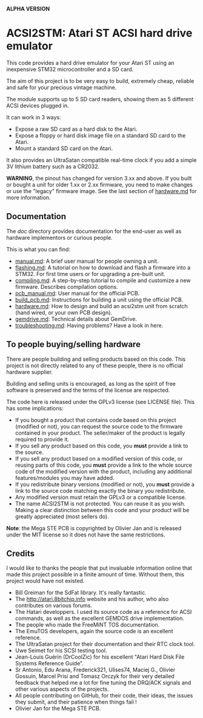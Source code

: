 **ALPHA VERSION**

ACSI2STM: Atari ST ACSI hard drive emulator
===========================================

This code provides a hard drive emulator for your Atari ST using an inexpensive
STM32 microcontroller and a SD card.

The aim of this project is to be very easy to build, extremely cheap, reliable
and safe for your precious vintage machine.

The module supports up to 5 SD card readers, showing them as 5 different ACSI
devices plugged in.

It can work in 3 ways:
 * Expose a raw SD card as a hard disk to the Atari.
 * Expose a floppy or hard disk image file on a standard SD card to the Atari.
 * Mount a standard SD card on the Atari.

It also provides an UltraSatan compatible real-time clock if you add a simple
3V lithium battery such as a CR2032.

**WARNING**, the pinout has changed for version 3.xx and above. If you built or
bought a unit for older 1.xx or 2.xx firmware, you need to make changes or use
the "legacy" firmware image. See the last section of
[hardware.md](doc/hardware.md) for more information.


Documentation
-------------

The *doc* directory provides documentation for the end-user as well as hardware
implementors or curious people.

This is what you can find:

 * [manual.md](doc/manual.md): A brief user manual for people owning a unit.
 * [flashing.md](doc/flashing.md): A tutorial on how to download and flash a
   firmware into a STM32. For first time users or for upgrading a pre-built
   unit.
 * [compiling.md](doc/compiling.md): A step-by-step tutorial to compile and
   customize a new firmware. Describes compilation options.
 * [pcb_manual.md](doc/pcb_manual.md): User manual for the official PCB.
 * [build_pcb.md](doc/build_pcb.md): Instructions for building a unit using
   the official PCB.
 * [hardware.md](doc/hardware.md): How to design and build an acsi2stm unit
   from scratch (hand wired, or your own PCB design).
 * [gemdrive.md](doc/gemdrive.md): Technical details about GemDrive.
 * [troubleshooting.md](doc/troubleshooting.md): Having problems? Have a look
   in here.


To people buying/selling hardware
---------------------------------

There are people building and selling products based on this code. This project
is not directly related to any of these people, there is no official hardware
supplier.

Building and selling units is encouraged, as long as the spirit of free software
is preserved and the terms of the license are respected.

The code here is released under the GPLv3 license (see LICENSE file). This has
some implications:

 * If you bought a product that contains code based on this project (modified or
   not), you can request the source code to the firmware contained in your
   product. The seller/maker of the product is legally required to provide it.
 * If you sell any product based on this code, you **must** provide a link to
   the source.
 * If you sell any product based on a modified version of this code, or reusing
   parts of this code, you **must** provide a link to the whole source code of
   the modified version with the product, including any additional
   features/modules you may have added.
 * If you redistribute binary versions (modified or not), you **must** provide a
   link to the source code matching exactly the binary you redistribute.
 * Any modified version must retain the GPLv3 or a compatible license.
 * The name ACSI2STM is not protected. You can reuse it as you wish. Making a
   clear distinction between this code and your product will be greatly
   appreciated (most sellers do).

**Note**: the Mega STE PCB is copyrighted by Olivier Jan and is released under the
MIT license so it does not have the same restrictions.


Credits
-------

I would like to thanks the people that put invaluable information online that
made this project possible in a finite amount of time. Without them, this
project would have not existed.

 * Bill Greiman for the SdFat library. It's really fantastic.
 * The http://atari.8bitchip.info website and his author, who also contributes
   on various forums.
 * The Hatari developpers. I used its source code as a reference for ACSI
   commands, as well as the excellent GEMDOS drive implementation.
 * The people who made the FreeMiNT TOS documentation.
 * The EmuTOS developers, again the source code is an excellent reference.
 * The UltraSatan project for their documentation and their RTC clock tool.
 * Uwe Seimet for his SCSI testing tool.
 * Jean-Louis Guérin (DrCoolZic) for his excellent "Atari Hard Disk File Systems
   Reference Guide".
 * Sr Antonio, Edu Arana, Frederick321, Ulises74, Maciej G., Olivier Gossuin,
   Marcel Prisi and Tomasz Orczyk for their very detailed feedback that helped
   me a lot for fine tuning the DRQ/ACK signals and other various aspects of the
   projects.
 * All people contributing on GitHub, for their code, their ideas, the issues
   they submit, and their patience when things fail !
 * Olivier Jan for the Mega STE PCB.

